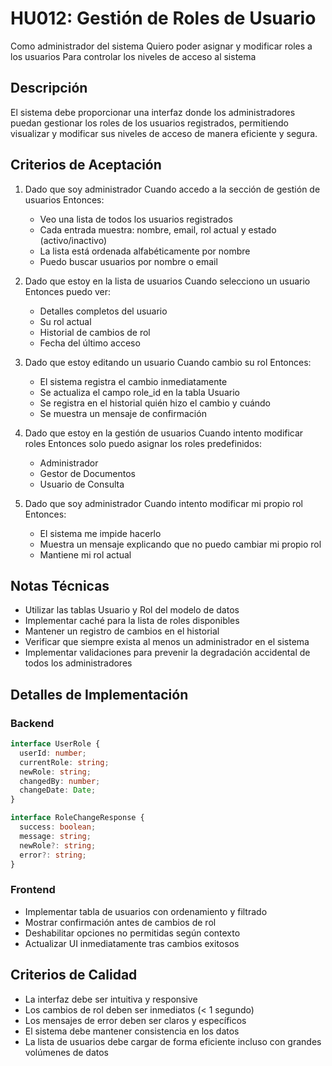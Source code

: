 # HU012: Gestión de Roles de Usuario

Como administrador del sistema
Quiero poder asignar y modificar roles a los usuarios
Para controlar los niveles de acceso al sistema

## Descripción
El sistema debe proporcionar una interfaz donde los administradores puedan gestionar los roles de los usuarios registrados, permitiendo visualizar y modificar sus niveles de acceso de manera eficiente y segura.

## Criterios de Aceptación

1. Dado que soy administrador
   Cuando accedo a la sección de gestión de usuarios
   Entonces:
   - Veo una lista de todos los usuarios registrados
   - Cada entrada muestra: nombre, email, rol actual y estado (activo/inactivo)
   - La lista está ordenada alfabéticamente por nombre
   - Puedo buscar usuarios por nombre o email

2. Dado que estoy en la lista de usuarios
   Cuando selecciono un usuario
   Entonces puedo ver:
   - Detalles completos del usuario
   - Su rol actual
   - Historial de cambios de rol
   - Fecha del último acceso

3. Dado que estoy editando un usuario
   Cuando cambio su rol
   Entonces:
   - El sistema registra el cambio inmediatamente
   - Se actualiza el campo role_id en la tabla Usuario
   - Se registra en el historial quién hizo el cambio y cuándo
   - Se muestra un mensaje de confirmación

4. Dado que estoy en la gestión de usuarios
   Cuando intento modificar roles
   Entonces solo puedo asignar los roles predefinidos:
   - Administrador
   - Gestor de Documentos
   - Usuario de Consulta

5. Dado que soy administrador
   Cuando intento modificar mi propio rol
   Entonces:
   - El sistema me impide hacerlo
   - Muestra un mensaje explicando que no puedo cambiar mi propio rol
   - Mantiene mi rol actual

## Notas Técnicas
- Utilizar las tablas Usuario y Rol del modelo de datos
- Implementar caché para la lista de roles disponibles
- Mantener un registro de cambios en el historial
- Verificar que siempre exista al menos un administrador en el sistema
- Implementar validaciones para prevenir la degradación accidental de todos los administradores

## Detalles de Implementación
### Backend
```typescript
interface UserRole {
  userId: number;
  currentRole: string;
  newRole: string;
  changedBy: number;
  changeDate: Date;
}

interface RoleChangeResponse {
  success: boolean;
  message: string;
  newRole?: string;
  error?: string;
}
```

### Frontend
- Implementar tabla de usuarios con ordenamiento y filtrado
- Mostrar confirmación antes de cambios de rol
- Deshabilitar opciones no permitidas según contexto
- Actualizar UI inmediatamente tras cambios exitosos

## Criterios de Calidad
- La interfaz debe ser intuitiva y responsive
- Los cambios de rol deben ser inmediatos (< 1 segundo)
- Los mensajes de error deben ser claros y específicos
- El sistema debe mantener consistencia en los datos
- La lista de usuarios debe cargar de forma eficiente incluso con grandes volúmenes de datos